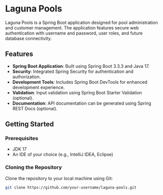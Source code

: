 # Laguna Pools

Laguna Pools is a Spring Boot application designed for pool administration and customer management. The application features secure web authentication with username and password, user roles, and future database connectivity.

## Features

- **Spring Boot Application**: Built using Spring Boot 3.3.3 and Java 17.
- **Security**: Integrated Spring Security for authentication and authorization.
- **Development Tools**: Includes Spring Boot DevTools for enhanced development experience.
- **Validation**: Input validation using Spring Boot Starter Validation (optional).
- **Documentation**: API documentation can be generated using Spring REST Docs (optional).

## Getting Started

### Prerequisites

- JDK 17
- An IDE of your choice (e.g., IntelliJ IDEA, Eclipse)

### Cloning the Repository

Clone the repository to your local machine using Git:

```bash
git clone https://github.com/your-username/laguna-pools.git
